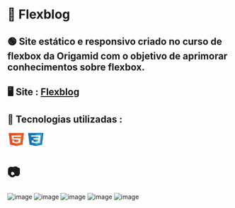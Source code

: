 # 💠 Flexblog
## 🟢 Site estático e responsivo criado no curso de flexbox da Origamid com o objetivo de aprimorar conhecimentos sobre flexbox.
## 🖥️ Site : <a href="https://hashimoto1312.github.io/Flexblog/" target="_blank">Flexblog</a>
## 👾 Tecnologias utilizadas : 
<div style="display: inline_block">
  <img align="center" alt="Hashimoto-HTML" height="30" width="40" src="https://raw.githubusercontent.com/devicons/devicon/master/icons/html5/html5-original.svg">
  <img align="center" alt="Hashimoto-CSS" height="30" width="40" src="https://raw.githubusercontent.com/devicons/devicon/master/icons/css3/css3-original.svg">
</div>

# 📷
![image](https://user-images.githubusercontent.com/71889483/135727380-8dd8943b-729a-4864-9e24-4847a94fe37a.png)
![image](https://user-images.githubusercontent.com/71889483/135727393-2a71815e-da9f-46ab-a0ff-cbe2719d0f6a.png)
![image](https://user-images.githubusercontent.com/71889483/135727397-26e52450-897c-4697-9c47-80b2c616e38e.png)
![image](https://user-images.githubusercontent.com/71889483/135727402-3ca83653-2baa-4b76-8b04-73551a6d7faf.png)
![image](https://user-images.githubusercontent.com/71889483/135727406-7ae65c50-2582-4ff5-b0a9-2b90c8db91d6.png)
